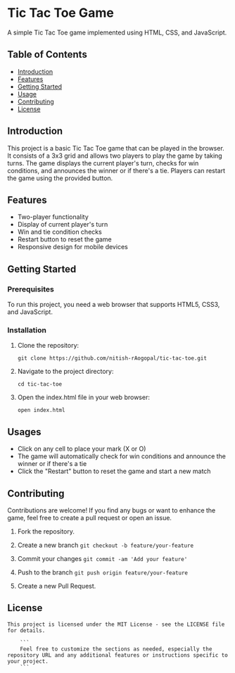 # Tic Tac Toe Game

A simple Tic Tac Toe game implemented using HTML, CSS, and JavaScript.

## Table of Contents

- [Introduction](#introduction)
- [Features](#features)
- [Getting Started](#getting-started)
- [Usage](#usage)
- [Contributing](#contributing)
- [License](#license)

## Introduction

This project is a basic Tic Tac Toe game that can be played in the browser. It consists of a 3x3 grid and allows two players to play the game by taking turns. The game displays the current player's turn, checks for win conditions, and announces the winner or if there's a tie. Players can restart the game using the provided button.

## Features

- Two-player functionality
- Display of current player's turn
- Win and tie condition checks
- Restart button to reset the game
- Responsive design for mobile devices

## Getting Started

### Prerequisites

To run this project, you need a web browser that supports HTML5, CSS3, and JavaScript.

### Installation

1. Clone the repository:

   ```
   git clone https://github.com/nitish-rAogopal/tic-tac-toe.git
   ```

2. Navigate to the project directory:

    ```
    cd tic-tac-toe
    ```
3. Open the index.html file in your web browser:
    ```
    open index.html
    ```

## Usages 


   - Click on any cell to place your mark (X or O)
   - The game will automatically check for win conditions and announce the winner or if there's a tie
   - Click the "Restart" button to reset the game and start a new match

## Contributing 

   Contributions are welcome! If you find any bugs or want to enhance the game, feel free to create a pull request or open an issue.

   1. Fork the repository.
   2. Create a new branch 
    ```
    git checkout -b feature/your-feature
    ```
    
   3. Commit your changes
    ```
    git commit -am 'Add your feature'
    ```
   4. Push to the branch 
    ```
    git push origin feature/your-feature
    ```
   5. Create a new Pull Request.

## License

	This project is licensed under the MIT License - see the LICENSE file for details.

    	```
    	Feel free to customize the sections as needed, especially the repository URL and any additional features or instructions specific to your project.
    	```

